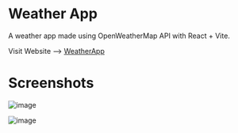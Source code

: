 # Weather App

A weather app made using OpenWeatherMap API with React + Vite.

Visit Website --> [WeatherApp](https://galaxyrama.github.io/WeatherApp/)

# Screenshots

![image](https://github.com/user-attachments/assets/3ddefe08-4bd7-488c-aaf5-00295fce2803)

![image](https://github.com/user-attachments/assets/751e37fd-874e-4200-923b-26059d21b62c)
